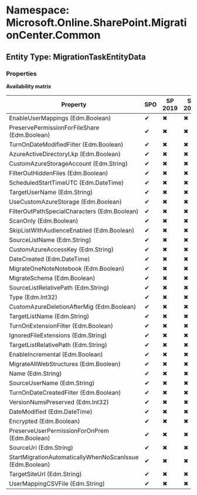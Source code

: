 # Namespace: Microsoft.Online.SharePoint.MigrationCenter.Common
## Entity Type: MigrationTaskEntityData

### Properties

**Availability matrix**

Property | SPO | SP 2019 | SP 2016 | SP 2013
----------|-----|---------|---------|--------
EnableUserMappings (Edm.Boolean) | ✔ | ✖ | ✖ | ✖
PreservePermissionForFileShare (Edm.Boolean) | ✔ | ✖ | ✖ | ✖
TurnOnDateModifiedFilter (Edm.Boolean) | ✔ | ✖ | ✖ | ✖
AzureActiveDirectoryLkp (Edm.Boolean) | ✔ | ✖ | ✖ | ✖
CustomAzureStorageAccount (Edm.String) | ✔ | ✖ | ✖ | ✖
FilterOutHiddenFiles (Edm.Boolean) | ✔ | ✖ | ✖ | ✖
ScheduledStartTimeUTC (Edm.DateTime) | ✔ | ✖ | ✖ | ✖
TargetUserName (Edm.String) | ✔ | ✖ | ✖ | ✖
UseCustomAzureStorage (Edm.Boolean) | ✔ | ✖ | ✖ | ✖
FilterOutPathSpecialCharacters (Edm.Boolean) | ✔ | ✖ | ✖ | ✖
ScanOnly (Edm.Boolean) | ✔ | ✖ | ✖ | ✖
SkipListWithAudienceEnabled (Edm.Boolean) | ✔ | ✖ | ✖ | ✖
SourceListName (Edm.String) | ✔ | ✖ | ✖ | ✖
CustomAzureAccessKey (Edm.String) | ✔ | ✖ | ✖ | ✖
DateCreated (Edm.DateTime) | ✔ | ✖ | ✖ | ✖
MigrateOneNoteNotebook (Edm.Boolean) | ✔ | ✖ | ✖ | ✖
MigrateSchema (Edm.Boolean) | ✔ | ✖ | ✖ | ✖
SourceListRelativePath (Edm.String) | ✔ | ✖ | ✖ | ✖
Type (Edm.Int32) | ✔ | ✖ | ✖ | ✖
CustomAzureDeletionAfterMig (Edm.Boolean) | ✔ | ✖ | ✖ | ✖
TargetListName (Edm.String) | ✔ | ✖ | ✖ | ✖
TurnOnExtensionFilter (Edm.Boolean) | ✔ | ✖ | ✖ | ✖
IgnoredFileExtensions (Edm.String) | ✔ | ✖ | ✖ | ✖
TargetListRelativePath (Edm.String) | ✔ | ✖ | ✖ | ✖
EnableIncremental (Edm.Boolean) | ✔ | ✖ | ✖ | ✖
MigrateAllWebStructures (Edm.Boolean) | ✔ | ✖ | ✖ | ✖
Name (Edm.String) | ✔ | ✖ | ✖ | ✖
SourceUserName (Edm.String) | ✔ | ✖ | ✖ | ✖
TurnOnDateCreatedFilter (Edm.Boolean) | ✔ | ✖ | ✖ | ✖
VersionNumsPreserved (Edm.Int32) | ✔ | ✖ | ✖ | ✖
DateModified (Edm.DateTime) | ✔ | ✖ | ✖ | ✖
Encrypted (Edm.Boolean) | ✔ | ✖ | ✖ | ✖
PreserveUserPermissionForOnPrem (Edm.Boolean) | ✔ | ✖ | ✖ | ✖
SourceUri (Edm.String) | ✔ | ✖ | ✖ | ✖
StartMigrationAutomaticallyWhenNoScanIssue (Edm.Boolean) | ✔ | ✖ | ✖ | ✖
TargetSiteUrl (Edm.String) | ✔ | ✖ | ✖ | ✖
UserMappingCSVFile (Edm.String) | ✔ | ✖ | ✖ | ✖

